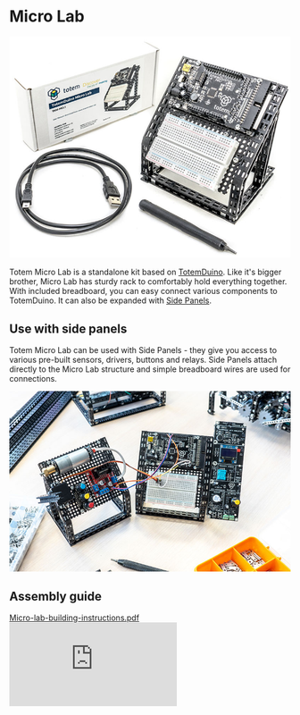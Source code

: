 # Micro Lab

![Micro Lab kit](/assets/images/micro-lab-kit.jpg)

Totem Micro Lab is a standalone kit based on [TotemDuino](/totemduino/). Like it's bigger brother, Micro Lab has sturdy rack to comfortably hold everything together. With included breadboard, you can easy connect various components to TotemDuino. It can also be expanded with [Side Panels](/side-panels/).

## Use with side panels

Totem Micro Lab can be used with Side Panels - they give you access to various pre-built sensors, drivers, buttons and relays. Side Panels attach directly to the Micro Lab structure and simple breadboard wires are used for connections.

![Micro Lab with side panel](/assets/images/micro-lab-side-panel.jpg)

## Assembly guide

<a href="https://totemmaker.net/wp-content/uploads/2019/03/Micro-Lab-Instructions-v1.2-optimized.pdf" class="image fit">Micro-lab-building-instructions.pdf</a>
<object style="width:100%; height:600px;" data="https://totemmaker.net/wp-content/uploads/2019/03/Micro-Lab-Instructions-v1.2-optimized.pdf" type="application/pdf">
    <embed src="https://totemmaker.net/wp-content/uploads/2019/03/Micro-Lab-Instructions-v1.2-optimized.pdf" type="application/pdf" />
</object>


